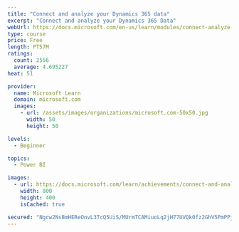 ```yaml
---
title: "Connect and analyze your Dynamics 365 data​"
excerpt: "Connect and analyze your Dynamics 365 Data​"
webUrl: https://docs.microsoft.com/en-us/learn/modules/connect-analyze-dynamics-365-data/
type: course
price: Free
length: PT57M
ratings:
  count: 2556
  average: 4.695227
heat: 51

provider:
  name: Microsoft Learn
  domain: microsoft.com
  images:
    - url: /assets/images/organizations/microsoft.com-50x50.jpg
      width: 50
      height: 50

levels:
  - Beginner

topics:
  - Power BI

images:
  - url: https://docs.microsoft.com/learn/achievements/connect-and-analyze-your-microsoft-dynamics-365-data-social.png
    width: 800
    height: 400
    isCached: true

secured: "Ngcw2NsBmHEReOnvL3TcQ5UiS/MUrmTCAMiuoLq2jH77UVQk0fz2GhV5PmPPjJ+shqSWm+Xd0LblaN2dQZY5tp23+DrVkUmU8h8nMcnWYQoj4MpodO+HlheIJWUUM6tdNhz23yMuaDqZ1dXToWlabPng/ruVRHtkxzbfvqRzfHx25VbihmxVTPrylduu5rbSHk+l2Ig/JMd/EbGL/v+DZsPbQJaChVQVQ5sVcNII+/lMwXqCJgda1qvljfP/UcY2g+DeKavHPXr863sCtcWJPNJicR2UUJri59YwhUhGv/kh3k9tT+Ekkt4f1S1B+7uFpCm5z0sEA/+LTIOvw6JdTrAI+1CRRzKzzhjNm0XVF/ilOlCc/lRRAoFYV6ZmiZJpTyJ+Mvjs3tiEqOPFj2qPy9XDLx6bvUUlA3uUMvDIOtk=;EEa5E1RCEKXJBKT1WO+N6A=="
---
```


